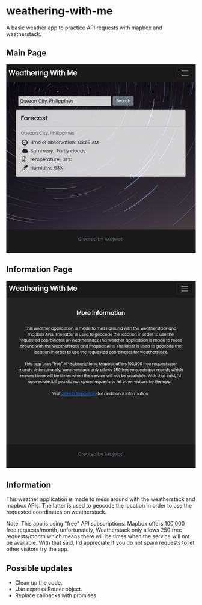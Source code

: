 # weathering-with-me

A basic weather app to practice API requests with mapbox and weatherstack.

## Main Page

<img src="./public/img/demo.png">

## Information Page

<img src="./public/img/demo3.png">

## Information

This weather application is made to mess around with the weatherstack and mapbox APIs. The latter is used to geocode the location in order to use the requested coordinates on weatherstack.

Note: This app is using "free" API subscriptions. Mapbox offers 100,000 free requests/month, unfortunately, Weatherstack only allows 250 free requests/month which means there will be times when the service will not be available. With that said, I'd appreciate if you do not spam requests to let other visitors try the app.

## Possible updates

* Clean up the code.
* Use express Router object.
* Replace callbacks with promises.
